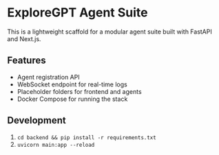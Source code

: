 # ExploreGPT Agent Suite

This is a lightweight scaffold for a modular agent suite built with FastAPI and Next.js.

## Features
- Agent registration API
- WebSocket endpoint for real-time logs
- Placeholder folders for frontend and agents
- Docker Compose for running the stack

## Development
1. `cd backend && pip install -r requirements.txt`
2. `uvicorn main:app --reload`
